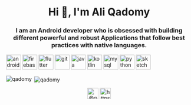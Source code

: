 <h1 align="center">Hi 👋, I'm Ali Qadomy</h1>
<h3 align="center">I am an Android developer who is obsessed with building different powerful and robust Applications that follow best practices with native languages.</h3>

<p align="left"><img src="https://devicons.github.io/devicon/devicon.git/icons/android/android-original-wordmark.svg" alt="android" width="40" height="40"/> <img src="https://www.vectorlogo.zone/logos/firebase/firebase-icon.svg" alt="firebase" width="40" height="40"/> <img src="https://www.vectorlogo.zone/logos/flutterio/flutterio-icon.svg" alt="flutter" width="40" height="40"/> <img src="https://www.vectorlogo.zone/logos/git-scm/git-scm-icon.svg" alt="git" width="40" height="40"/> <img src="https://devicons.github.io/devicon/devicon.git/icons/java/java-original-wordmark.svg" alt="java" width="40" height="40"/> <img src="https://www.vectorlogo.zone/logos/kotlinlang/kotlinlang-icon.svg" alt="kotlin" width="40" height="40"/> <img src="https://devicons.github.io/devicon/devicon.git/icons/mysql/mysql-original-wordmark.svg" alt="mysql" width="40" height="40"/> <img src="https://devicons.github.io/devicon/devicon.git/icons/python/python-original.svg" alt="python" width="40" height="40"/> <img src="https://www.vectorlogo.zone/logos/sketchapp/sketchapp-icon.svg" alt="sketch" width="40" height="40"/></p><p><img align="left" src="https://github-readme-stats.vercel.app/api/top-langs/?username=qadomy&layout=compact&hide=html" alt="qadomy" /></p>

<p>&nbsp;<img align="center" src="https://github-readme-stats.vercel.app/api?username=qadomy&show_icons=true" alt="qadomy" /></p>

<p align="center">
<a href="https://twitter.com/@qadomyaa" target="blank"><img align="center" src="https://cdn.jsdelivr.net/npm/simple-icons@3.0.1/icons/twitter.svg" alt="@qadomyaa" height="30" width="30" /></a>
<a href="https://linkedin.com/in/https://www.linkedin.com/in/qadomy/" target="blank"><img align="center" src="https://cdn.jsdelivr.net/npm/simple-icons@3.0.1/icons/linkedin.svg" alt="https://www.linkedin.com/in/qadomy/" height="30" width="30" /></a>
</p>
